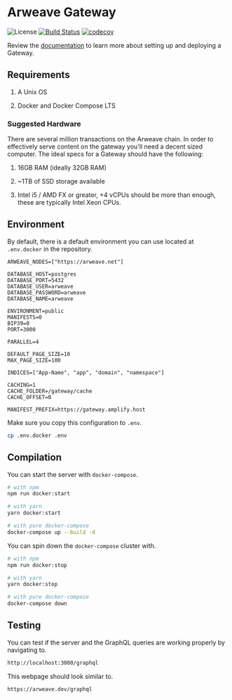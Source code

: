 # Arweave Gateway

![License](https://img.shields.io/badge/license-MIT-blue.svg)
[![Build Status](https://travis-ci.org/ArweaveTeam/gateway.svg?branch=master)](https://travis-ci.org/ArweaveTeam/gateway)
[![codecov](https://codecov.io/gh/ArweaveTeam/gateway/branch/master/graph/badge.svg)](https://codecov.io/gh/ArweaveTeam/gateway)

Review the [documentation](https://arweaveteam.github.io/gateway/#/) to learn more about setting up and deploying a Gateway.

## Requirements

1. A Unix OS

2. Docker and Docker Compose LTS

### Suggested Hardware

There are several million transactions on the Arweave chain. In order to effectively serve content on the gateway you'll need a decent sized computer. The ideal specs for a Gateway should have the following:

1. 16GB RAM (ideally 32GB RAM)

2. ~1TB of SSD storage available

3. Intel i5 / AMD FX or greater, +4 vCPUs should be more than enough, these are typically Intel Xeon CPUs.

## Environment

By default, there is a default environment you can use located at `.env.docker` in the repository.

```env
ARWEAVE_NODES=["https://arweave.net"]

DATABASE_HOST=postgres
DATABASE_PORT=5432
DATABASE_USER=arweave
DATABASE_PASSWORD=arweave
DATABASE_NAME=arweave

ENVIRONMENT=public
MANIFESTS=0
BIP39=0
PORT=3000

PARALLEL=4

DEFAULT_PAGE_SIZE=10
MAX_PAGE_SIZE=100

INDICES=["App-Name", "app", "domain", "namespace"]

CACHING=1
CACHE_FOLDER=/gateway/cache
CACHE_OFFSET=0

MANIFEST_PREFIX=https://gateway.amplify.host
```

Make sure you copy this configuration to `.env`.

```bash
cp .env.docker .env
```

## Compilation

You can start the server with `docker-compose`.

```bash
# with npm
npm run docker:start

# with yarn
yarn docker:start

# with pure docker-compose
docker-compose up --build -d
```

You can spin down the `docker-compose` cluster with.

```bash
# with npm
npm run docker:stop

# with yarn
yarn docker:stop

# with pure docker-compose
docker-compose down
```

## Testing

You can test if the server and the GraphQL queries are working properly by navigating to.

```bash
http://localhost:3000/graphql
```

This webpage should look similar to.

```bash
https://arweave.dev/graphql
```

